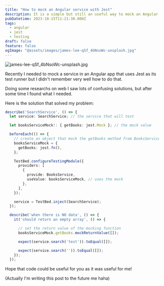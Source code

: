 ```yaml
---
title: "How to mock an Angular service with Jest"
description: It is a simple but still an useful way to mock an Angular service with Jest
pubDatetime: 2023-10-15T11:21:30.000Z
tags:
  - angular
  - jest
  - testing
draft: false
feature: false
ogImage: "@assets/images/james-lee-qSf_4bNsoWc-unsplash.jpg"
---
```


![james-lee-qSf_4bNsoWc-unsplash.jpg](@assets/images/james-lee-qSf_4bNsoWc-unsplash.jpg)

Recently I needed to mock a service in an Angular app that uses Jest as its test runner but I didn't remember very well how to do that.

Doing some researchs on web I saw lots of confusing solutions, but after some time I found what I needed.

Here is the solution that solved my problem:

```ts
describe('SearchService', () => {
  let service: SearchService; // the service that will test

  let booksServiceMock!: { getBooks: jest.Mock }; // the mock value

  beforeEach(() => {
    // create an object that mock the getBooks method from BooksService
    booksServiceMock = {
      getBooks: jest.fn(),
    };

    TestBed.configureTestingModule({
      providers: [
        {
          provide: BooksService,
          useValue: booksServiceMock, // uses the mock
        },
      ],
    });

    service = TestBed.inject(SearchService);
  });

  describe('when there is NO data', () => {
    it('should return an empty array', () => {

      // set the return value of the mocking function
      booksServiceMock.getBooks.mockReturnValue([]);

      expect(service.search('test')).toEqual([]);

      expect(service.search('')).toEqual([]);
    });
  });
```

Hope that code could be useful for you as it was useful for me!

(Actually I'm writing this post to the future me haha)
